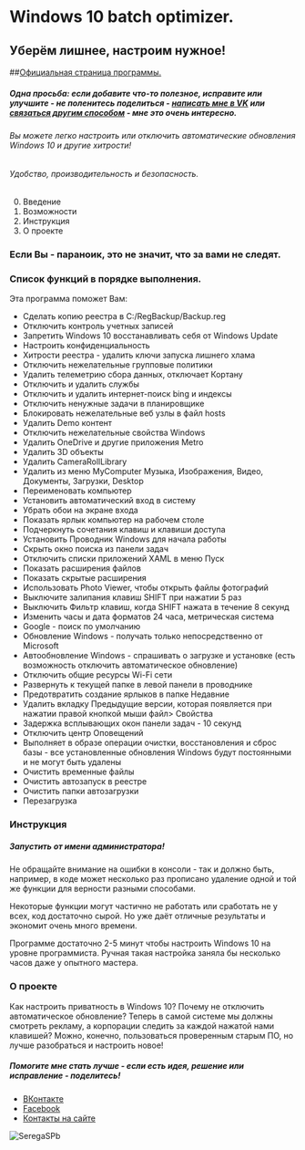 # Windows 10 batch optimizer.

## Уберём лишнее, настроим нужное!

##<a href="http://seregaspb.ru/blog/nastrojshik-windows-10" target="_blank">Официальная страница программы.</a>
##### Одна просьба: если добавите что-то полезное, исправите или улучшите - не поленитесь поделиться - <a href="http://vk.com/s9325901" target="_blank">написать мне в VK</a> или <a href="http://seregaspb.ru/kontakty" target="_blank">связаться другим способом</a> - мне это очень интересно.

###### Вы можете легко настроить или отключить автоматические обновления Windows 10 и другие хитрости!
###### Удобство, производительность и безопасность.

0. Введение
1. Возможности
2. Инструкция
3. О проекте

### Если Вы - параноик, это не значит, что за вами не следят.

### Список функций в порядке выполнения. 

Эта программа поможет Вам:

* Сделать копию реестра в C:/RegBackup/Backup.reg
* Отключить контроль учетных записей
* Запретить Windows 10 восстанавливать себя от Windows Update
* Настроить конфиденциальность
* Хитрости реестра - удалить ключи запуска лишнего хлама
* Отключить нежелательные групповые политики
* Удалить телеметрию сбора данных, отключает Кортану
* Отключить и удалить службы
* Отключить и удалить интернет-поиск bing и индексы
* Отключить ненужные задачи в планировщике
* Блокировать нежелательные веб узлы в файл hosts
* Удалить Demo контент
* Отключить нежелательные свойства Windows
* Удалить OneDrive и другие приложения Metro
* Удалить 3D объекты
* Удалить CameraRollLibrary
* Удалить из меню MyComputer Музыка, Изображения, Видео, Документы, Загрузки, Desktop
* Переименовать компьютер
* Установить автоматический вход в систему
* Убрать обои на экране входа
* Показать ярлык компьютер на рабочем столе
* Подчеркнуть сочетания клавиш и клавиши доступа
* Установить Проводник Windows для начала работы
* Скрыть окно поиска из панели задач
* Отключить списки приложений XAML в меню Пуск
* Показать расширения файлов
* Показать скрытые расширения
* Использовать Photo Viewer, чтобы открыть файлы фотографий
* Выключите залипания клавиш SHIFT при нажатии 5 раз
* Выключить Фильтр клавиш, когда SHIFT нажата в течение 8 секунд
* Изменить часы и дата форматов 24 часа, метрическая система
* Google - поиск по умолчанию
* Обновление Windows - получать только непосредственно от Microsoft
* Автообновление Windows - спрашивать о загрузке и установке (есть возможность отключить автоматическое обновление)
* Отключить общие ресурсы Wi-Fi сети
* Развернуть к текущей папке в левой панели в проводнике
* Предотвратить создание ярлыков в папке Недавние
* Удалить вкладку Предыдущие версии, которая появляется при нажатии правой кнопкой мыши файл> Свойства
* Задержка всплывающих окон панели задач - 10 секунд
* Отключить центр Оповещений
* Выполняет в образе операции очистки, восстановления и сброс базы - все установленные обновления Windows будут постоянными и не могут быть удалены
* Очистить временные файлы
* Очистить автозапуск в реестре
* Очистить папки автозагрузки
* Перезагрузка

### Инструкция

##### Запустить от имени администратора!

Не обращайте внимание на ошибки в консоли - так и должно быть, например, в коде может несколько раз прописано удаление одной и той же функции для верности разными способами. 

Некоторые функции могут частично не работать или сработать не у всех, код достаточно сырой. Но уже даёт отличные результаты и экономит очень много времени. 

Программе достаточно 2-5 минут чтобы настроить Windows 10 на уровне программиста. Ручная такая настройка заняла бы несколько часов даже у опытного мастера.

### О проекте

Как настроить приватность в Windows 10? Почему не отключить автоматическое обновление? Теперь в самой системе мы должны смотреть рекламу, а корпорации следить за каждой нажатой нами клавишей? Можно, конечно, пользоваться проверенным старым ПО, но лучше разобраться и настроить новое!

##### Помогите мне стать лучше - если есть идея, решение или исправление - поделитесь!
* <a href="http://vk.com/s9325901" target="_blank">ВКонтакте</a> 
* <a href="http://www.facebook.com/s9325901" title="facebook" target="_blank">Facebook</a>
* <a href="http://seregaspb.ru/kontakty" target="_blank">Контакты на сайте</a>
<img alt="SeregaSPb" src="http://seregaspb.ru/img/serega.png">
